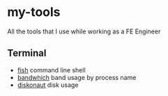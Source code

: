 # my-tools
All the tools that I use while working as a FE Engineer

## Terminal

- [fish](https://github.com/fish-shell/fish-shell) command line shell
- [bandwhich](https://github.com/imsnif/bandwhich) band usage by process name
- [diskonaut](https://github.com/imsnif/diskonaut) disk usage
